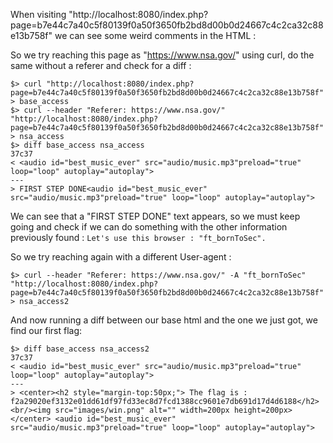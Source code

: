 When visiting "http://localhost:8080/index.php?page=b7e44c7a40c5f80139f0a50f3650fb2bd8d00b0d24667c4c2ca32c88e13b758f" we can see some weird comments in the HTML : 

<!--
You must come from : "https://www.nsa.gov/".
-->

<!--

Let's use this browser : "ft_bornToSec". It will help you a lot.

-->

So we try reaching this page as "https://www.nsa.gov/" using curl, do the same without a referer and check for a diff :

```
$> curl "http://localhost:8080/index.php?page=b7e44c7a40c5f80139f0a50f3650fb2bd8d00b0d24667c4c2ca32c88e13b758f" > base_access
$> curl --header "Referer: https://www.nsa.gov/" "http://localhost:8080/index.php?page=b7e44c7a40c5f80139f0a50f3650fb2bd8d00b0d24667c4c2ca32c88e13b758f" > nsa_access
$> diff base_access nsa_access
37c37
< <audio id="best_music_ever" src="audio/music.mp3"preload="true" loop="loop" autoplay="autoplay">
---
> FIRST STEP DONE<audio id="best_music_ever" src="audio/music.mp3"preload="true" loop="loop" autoplay="autoplay">
```

We can see that a "FIRST STEP DONE" text appears, so we must keep going and check if we can do something with the other information previously found : `Let's use this browser : "ft_bornToSec".`

So we try reaching again with a different User-agent : 

```
$> curl --header "Referer: https://www.nsa.gov/" -A "ft_bornToSec" "http://localhost:8080/index.php?page=b7e44c7a40c5f80139f0a50f3650fb2bd8d00b0d24667c4c2ca32c88e13b758f" > nsa_access2
```

And now running a diff between our base html and the one we just got, we find our first flag:

```
$> diff base_access nsa_access2
37c37
< <audio id="best_music_ever" src="audio/music.mp3"preload="true" loop="loop" autoplay="autoplay">
---
> <center><h2 style="margin-top:50px;"> The flag is : f2a29020ef3132e01dd61df97fd33ec8d7fcd1388cc9601e7db691d17d4d6188</h2><br/><img src="images/win.png" alt="" width=200px height=200px></center> <audio id="best_music_ever" src="audio/music.mp3"preload="true" loop="loop" autoplay="autoplay">

```